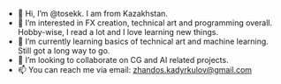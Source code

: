 - 👋 Hi, I’m @tosekk. I am from Kazakhstan.
- 👀 I’m interested in FX creation, technical art and programming overall. Hobby-wise, I read a lot and I love learning new things.
- 🌱 I’m currently learning basics of technical art and machine learning. Still got a long way to go.
- 💞️ I’m looking to collaborate on CG and AI related projects.
- 📫 You can reach me via email: zhandos.kadyrkulov@gmail.com
